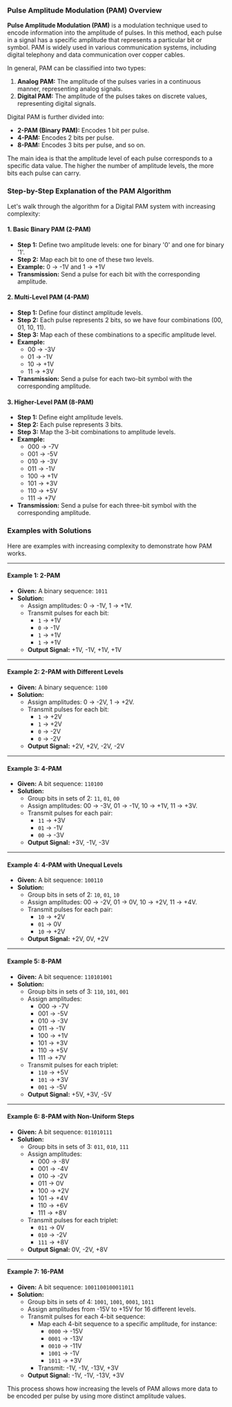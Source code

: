 ### Pulse Amplitude Modulation (PAM) Overview

**Pulse Amplitude Modulation (PAM)** is a modulation technique used to encode information into the amplitude of pulses. In this method, each pulse in a signal has a specific amplitude that represents a particular bit or symbol. PAM is widely used in various communication systems, including digital telephony and data communication over copper cables.

In general, PAM can be classified into two types:

1. **Analog PAM:** The amplitude of the pulses varies in a continuous manner, representing analog signals.
2. **Digital PAM:** The amplitude of the pulses takes on discrete values, representing digital signals.

Digital PAM is further divided into:

* **2-PAM (Binary PAM):** Encodes 1 bit per pulse.
* **4-PAM:** Encodes 2 bits per pulse.
* **8-PAM:** Encodes 3 bits per pulse, and so on.

The main idea is that the amplitude level of each pulse corresponds to a specific data value. The higher the number of amplitude levels, the more bits each pulse can carry.

### Step-by-Step Explanation of the PAM Algorithm

Let's walk through the algorithm for a Digital PAM system with increasing complexity:

#### 1\. Basic Binary PAM (2-PAM)

* **Step 1:** Define two amplitude levels: one for binary '0' and one for binary '1'.
* **Step 2:** Map each bit to one of these two levels.
* **Example:** 0 → -1V and 1 → +1V
* **Transmission:** Send a pulse for each bit with the corresponding amplitude.

#### 2\. Multi-Level PAM (4-PAM)

* **Step 1:** Define four distinct amplitude levels.
* **Step 2:** Each pulse represents 2 bits, so we have four combinations (00, 01, 10, 11).
* **Step 3:** Map each of these combinations to a specific amplitude level.
* **Example:**
  * 00 → -3V
  * 01 → -1V
  * 10 → +1V
  * 11 → +3V
* **Transmission:** Send a pulse for each two-bit symbol with the corresponding amplitude.

#### 3\. Higher-Level PAM (8-PAM)

* **Step 1:** Define eight amplitude levels.
* **Step 2:** Each pulse represents 3 bits.
* **Step 3:** Map the 3-bit combinations to amplitude levels.
* **Example:**
  * 000 → -7V
  * 001 → -5V
  * 010 → -3V
  * 011 → -1V
  * 100 → +1V
  * 101 → +3V
  * 110 → +5V
  * 111 → +7V
* **Transmission:** Send a pulse for each three-bit symbol with the corresponding amplitude.

### Examples with Solutions

Here are examples with increasing complexity to demonstrate how PAM works.

* * *

#### **Example 1: 2-PAM**

* **Given:** A binary sequence: `1011`
* **Solution:**
  * Assign amplitudes: 0 → -1V, 1 → +1V.
  * Transmit pulses for each bit:
    * `1` → +1V
    * `0` → -1V
    * `1` → +1V
    * `1` → +1V
  * **Output Signal:** +1V, -1V, +1V, +1V

* * *

#### **Example 2: 2-PAM with Different Levels**

* **Given:** A binary sequence: `1100`
* **Solution:**
  * Assign amplitudes: 0 → -2V, 1 → +2V.
  * Transmit pulses for each bit:
    * `1` → +2V
    * `1` → +2V
    * `0` → -2V
    * `0` → -2V
  * **Output Signal:** +2V, +2V, -2V, -2V

* * *

#### **Example 3: 4-PAM**

* **Given:** A bit sequence: `110100`
* **Solution:**
  * Group bits in sets of 2: `11`, `01`, `00`
  * Assign amplitudes: 00 → -3V, 01 → -1V, 10 → +1V, 11 → +3V.
  * Transmit pulses for each pair:
    * `11` → +3V
    * `01` → -1V
    * `00` → -3V
  * **Output Signal:** +3V, -1V, -3V

* * *

#### **Example 4: 4-PAM with Unequal Levels**

* **Given:** A bit sequence: `100110`
* **Solution:**
  * Group bits in sets of 2: `10`, `01`, `10`
  * Assign amplitudes: 00 → -2V, 01 → 0V, 10 → +2V, 11 → +4V.
  * Transmit pulses for each pair:
    * `10` → +2V
    * `01` → 0V
    * `10` → +2V
  * **Output Signal:** +2V, 0V, +2V

* * *

#### **Example 5: 8-PAM**

* **Given:** A bit sequence: `110101001`
* **Solution:**
  * Group bits in sets of 3: `110`, `101`, `001`
  * Assign amplitudes:
    * 000 → -7V
    * 001 → -5V
    * 010 → -3V
    * 011 → -1V
    * 100 → +1V
    * 101 → +3V
    * 110 → +5V
    * 111 → +7V
  * Transmit pulses for each triplet:
    * `110` → +5V
    * `101` → +3V
    * `001` → -5V
  * **Output Signal:** +5V, +3V, -5V

* * *

#### **Example 6: 8-PAM with Non-Uniform Steps**

* **Given:** A bit sequence: `011010111`
* **Solution:**
  * Group bits in sets of 3: `011`, `010`, `111`
  * Assign amplitudes:
    * 000 → -8V
    * 001 → -4V
    * 010 → -2V
    * 011 → 0V
    * 100 → +2V
    * 101 → +4V
    * 110 → +6V
    * 111 → +8V
  * Transmit pulses for each triplet:
    * `011` → 0V
    * `010` → -2V
    * `111` → +8V
  * **Output Signal:** 0V, -2V, +8V

* * *

#### **Example 7: 16-PAM**

* **Given:** A bit sequence: `1001100100011011`
* **Solution:**
  * Group bits in sets of 4: `1001`, `1001`, `0001`, `1011`
  * Assign amplitudes from -15V to +15V for 16 different levels.
  * Transmit pulses for each 4-bit sequence:
    * Map each 4-bit sequence to a specific amplitude, for instance:
      * `0000` → -15V
      * `0001` → -13V
      * `0010` → -11V
      * `1001` → -1V
      * `1011` → +3V
    * Transmit: -1V, -1V, -13V, +3V
  * **Output Signal:** -1V, -1V, -13V, +3V

This process shows how increasing the levels of PAM allows more data to be encoded per pulse by using more distinct amplitude values.
